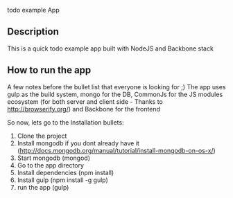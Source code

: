 todo example App

Description
-----------
This is a quick todo example app built with NodeJS and Backbone stack


How to run the app
-------------------
A few notes before the bullet list that everyone is looking for ;)
The app uses gulp as the build system, mongo for the DB, CommonJs for the JS modules ecosystem (for both server and client side - Thanks to http://browserify.org/) and Backbone for the frontend

So now, lets go to the Installation bullets:

1. Clone the project
2. Install mongodb if you dont already have it (http://docs.mongodb.org/manual/tutorial/install-mongodb-on-os-x/)
3. Start mongodb (mongod)
4. Go to the app directory
5. Install dependencies (npm install)
6. Install gulp (npm install -g gulp)
7. run the app (gulp)



